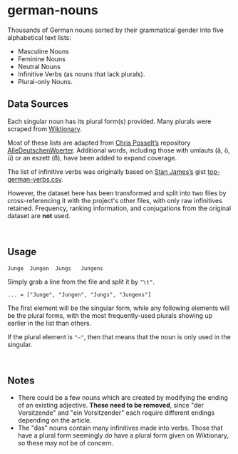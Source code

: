 # german-nouns
Thousands of German nouns sorted by their grammatical gender into five alphabetical text lists: 
- Masculine Nouns
- Feminine Nouns
- Neutral Nouns
- Infinitive Verbs (as nouns that lack plurals).
- Plural-only Nouns.

## Data Sources

Each singular noun has its plural form(s) provided. Many plurals were scraped from [Wiktionary](https://de.wiktionary.org/).

Most of these lists are adapted from [Chris Posselt’s](https://github.com/cpos)  repository [AlleDeutschenWoerter](https://github.com/cpos/AlleDeutschenWoerter). 
Additional words, including those with umlauts (ä, ö, ü) or an eszett (ß), have been added to expand coverage.

The list of infinitive verbs was originally based on [Stan James’s](https://github.com/wanderingstan) gist [top-german-verbs.csv](https://gist.github.com/wanderingstan/7eaaf0e22461b505c749e268c0b72bc4). 

However, the dataset here has been transformed and split into two files by cross-referencing it with the project's other files, with only raw infinitives retained.
Frequency, ranking information, and conjugations from the original dataset are **not** used.

<br>

## Usage
`Junge	Jungen	Jungs	Jungens`

Simply grab a line from the file and split it by `"\t"`.

`... = ["Junge", "Jungen", "Jungs", "Jungens"]`

The first element will be the singular form, while any following elements will be the plural forms, with the most frequently-used plurals showing up earlier in the list than others.

If the plural element is `"—"`, then that means that the noun is only used in the singular.

<br>

## Notes

- There could be a few nouns which are created by modifying the ending of an existing adjective. **These need to be removed**, since "der Vorsitzende" and "ein Vorsitzender" each require different endings depending on the article.
- The "das" nouns contain many infinitives made into verbs. Those that have a plural form seemingly *do* have a plural form given on Wiktionary, so these may not be of concern.
